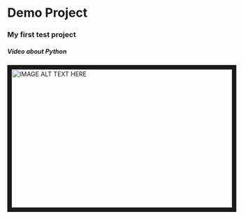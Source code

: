 # Demo Project
### My first test project
##### Video about Python

<a href="https://youtu.be/9hOvzXg8BJQ
" target="_blank"><img src="https://mocuddley.files.wordpress.com/2017/06/python.png?w=700" 
alt="IMAGE ALT TEXT HERE" width="700" height="317" border="10" /></a>

